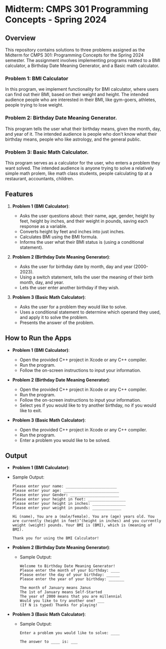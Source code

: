 # Midterm: CMPS 301 Programming Concepts - Spring 2024

## Overview
This repository contains solutions to three problems assigned as the Midterm for CMPS 301: Programming Concepts for the Spring 2024 semester. The assignment involves implementing programs related to a BMI calculator, a Birthday Date Meaning Generator, and a Basic math calculator.

### Problem 1: BMI Calculator
In this program, we implement functionality for BMI calculator, where users can find out their BMI, based on their weight and height. The intended audience people who are interested in their BMI, like gym-goers, athletes, people trying to lose weight.

### Problem 2: Birthday Date Meaning Generator.
This program tells the user what their birthday means, given the month, day, and year of it. The intended audience is people who don't know what their birthday means, people who like astrology, and the general public.

### Problem 3: Basic Math Calculator.
This program serves as a calculator for the user, who enters a problem they want solved. The intended audience is anyone trying to solve a relatively simple math prolem, like math class students, people calculating tip at a restaurant, accountants, children.

## Features
1. **Problem 1 (BMI Calculator)**:
   - Asks the user questions about: their name, age, gender, height by feet, height by inches, and their weight in pounds, saving each response as a variable.
   - Converts height by feet and inches into just inches.
   - Calculates BMI using the BMI formula.
   - Informs the user what their BMI status is (using a conditional statement). 
   
3. **Problem 2 (Birthday Date Meaning Generator)**:
   - Asks the user for birthday date by month, day and year (2000-2023).
   - Using a switch statement, tells the user the meaning of their birth month, day, and year.
   - Lets the user enter another birthday if they wish.

4. **Problem 3 (Basic Math Calculator)**:
   - Asks the user for a problem they would like to solve.
   - Uses a conditional statement to determine which operand they used, and apply it to solve the problem.
   - Presents the answer of the problem.
   

## How to Run the Apps
- **Problem 1 (BMI Calculator)**:
  - Open the provided C++ project in Xcode or any C++ compiler.
  - Run the program.
  - Follow the on-screen instructions to input your information.

- **Problem 2 (Birthday Date Meaning Generator)**:
  - Open the provided C++ project in Xcode or any C++ compiler.
  - Run the program.
  - Follow the on-screen instructions to input your information.
  - Select yes if you would like to try another birthday, no if you would like to exit.
 
- **Problem 3 (Basic Math Calculator)**:
  - Open the provided C++ project in Xcode or any C++ compiler.
  - Run the program.
  - Enter a problem you would like to be solved.


## Output
- **Problem 1 (BMI Calculator)**:
- Sample Output:
    ```
    Please enter your name: _______________________
    Please enter your age: _________________________
    Please enter your Gender: ______________________
    Please enter your height in feet: _________________
    Please enter your height in inches: _______________
    Please enter your weight in pounds: _____________

    Hi (name), You are a (male/female). You are (age) years old. You are currently (height in feet)’(height in inches) and you currently weight (weight) pounds. Your BMI is (BMI), which is (meaning of BMI).

    Thank you for using the BMI Calculator!
    
    ```

- **Problem 2 (Birthday Date Meaning Generator)**:
  - Sample Output:
    ```
    Welcome to Birthday Date Meaning Generator!
    Please enter the month of your birthday: ____
    Please enter the day of your birthday: ______
    Please enter the year of your birthday: _______

    The month of January means Janus
    The 1st of January means Self-Started
    The year of 2000 means that you are millennial
    Would you like to try another one? ___
    (If N is typed) Thanks for playing!
    
    ```

- **Problem 3 (Basic Math Calculator)**:
  - Sample Output:
    ```
    Enter a problem you would like to solve: ____

    The answer to ____ is: ___
    
    ```
